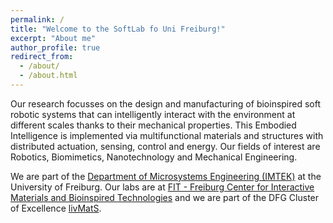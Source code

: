 ```yaml
---
permalink: /
title: "Welcome to the SoftLab fo Uni Freiburg!"
excerpt: "About me"
author_profile: true
redirect_from: 
  - /about/
  - /about.html
---
```

Our research focusses on the design and manufacturing of bioinspired soft robotic systems that can intelligently interact with the environment at different scales thanks to their mechanical properties. This Embodied Intelligence is implemented via multifunctional materials and structures with distributed actuation, sensing, control and energy. Our fields of interest are Robotics, Biomimetics, Nanotechnology and Mechanical Engineering.

We are part of the [Department of Microsystems Engineering (IMTEK)](www.imtek.de) at the University of Freiburg. Our labs are  at [FIT - Freiburg Center for Interactive Materials and Bioinspired Technologies](https://www.fit.uni-freiburg.de/) and we are part of the DFG Cluster of Excellence [livMatS](https://www.livmats.uni-freiburg.de). 


